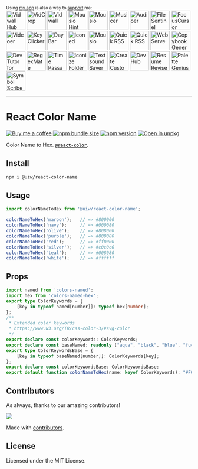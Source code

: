 <div markdown="1">
  <sup>Using <a href="https://wangchujiang.com/#/app" target="_blank">my app</a> is also a way to <a href="https://wangchujiang.com/#/sponsor" target="_blank">support</a> me:</sup>
  <br>
  <a target="_blank" href="https://github.com/jaywcjlove/vidwall-hub" title="Vidwall Hub for macOS"><img alt="Vidwall Hub" height="52" width="52" src="https://wangchujiang.com/appicon/vidwall-hub.png"></a>
  <a target="_blank" href="https://apps.apple.com/app/VidCrop/6752624705" title="VidCrop for macOS"><img alt="VidCrop" height="52" width="52" src="https://wangchujiang.com/appicon/vidcrop.png"></a>
  <a target="_blank" href="https://apps.apple.com/app/Vidwall/6747587746" title="Vidwall for macOS"><img alt="Vidwall" height="52" width="52" src="https://wangchujiang.com/appicon/vidwall.png"></a>
  <a target="_blank" href="https://wangchujiang.com/mousio-hint/" title="Mousio Hint for macOS"><img alt="Mousio Hint" height="52" width="52" src="https://wangchujiang.com/appicon/mousio-hint.png"></a>
  <a target="_blank" href="https://apps.apple.com/app/6746747327" title="Mousio for macOS"><img alt="Mousio" height="52" width="52" src="https://wangchujiang.com/appicon/mousio.png"></a>
  <a target="_blank" href="https://apps.apple.com/app/6745227444" title="Musicer for macOS"><img alt="Musicer" height="52" width="52" src="https://wangchujiang.com/appicon/musicer.png"></a>
  <a target="_blank" href="https://apps.apple.com/app/6743841447" title="Audioer for macOS"><img alt="Audioer" height="52" width="52" src="https://wangchujiang.com/appicon/audioer.png"></a>
  <a target="_blank" href="https://apps.apple.com/app/6744690194" title="FileSentinel for macOS"><img alt="FileSentinel" height="52" width="52" src="https://wangchujiang.com/appicon/file-sentinel.png"></a>
  <a target="_blank" href="https://apps.apple.com/app/6743495172" title="FocusCursor for macOS"><img alt="FocusCursor" height="52" width="52" src="https://wangchujiang.com/appicon/focus-cursor.png"></a>
  <a target="_blank" href="https://apps.apple.com/app/6742680573" title="Videoer for macOS"><img alt="Videoer" height="52" width="52" src="https://wangchujiang.com/appicon/videoer.png"></a>
  <a target="_blank" href="https://apps.apple.com/app/6740425504" title="KeyClicker for macOS"><img alt="KeyClicker" height="52" width="52" src="https://wangchujiang.com/appicon/key-clicker.png"></a>
  <a target="_blank" href="https://apps.apple.com/app/6739052447" title="DayBar for macOS"><img alt="DayBar" height="52" width="52" src="https://wangchujiang.com/appicon/daybar.png"></a>
  <a target="_blank" href="https://apps.apple.com/app/6739444407" title="Iconed for macOS"><img alt="Iconed" height="52" width="52" src="https://wangchujiang.com/appicon/iconed.png"></a>
  <a target="_blank" href="https://apps.apple.com/app/6737160756" title="Mousio for macOS"><img alt="Mousio" height="52" width="52" src="https://wangchujiang.com/appicon/rightmenu-master.png"></a>
  <a target="_blank" href="https://apps.apple.com/app/6723903021" title="Paste Quick for macOS"><img alt="Quick RSS" height="52" width="52" src="https://wangchujiang.com/appicon/paste-quick.png"></a>
  <a target="_blank" href="https://apps.apple.com/app/6670696072" title="Quick RSS for macOS/iOS"><img alt="Quick RSS" height="52" width="52" src="https://wangchujiang.com/appicon/quick-rss.png"></a>
  <a target="_blank" href="https://apps.apple.com/app/6670167443" title="Web Serve for macOS"><img alt="Web Serve" height="52" width="52" src="https://wangchujiang.com/appicon/web-serve.png"></a>
  <a target="_blank" href="https://apps.apple.com/app/6503953628" title="Copybook Generator for macOS/iOS"><img alt="Copybook Generator" height="52" width="52" src="https://wangchujiang.com/appicon/copybook-generator.png"></a>
  <a target="_blank" href="https://apps.apple.com/app/6471227008" title="DevTutor for macOS/iOS"><img alt="DevTutor for SwiftUI" height="52" width="52" src="https://wangchujiang.com/appicon/devtutor.png"></a>
  <a target="_blank" href="https://apps.apple.com/app/6479819388" title="RegexMate for macOS/iOS"><img alt="RegexMate" height="52" width="52" src="https://wangchujiang.com/appicon/regex-mate.png"></a>
  <a target="_blank" href="https://apps.apple.com/app/6479194014" title="Time Passage for macOS/iOS"><img alt="Time Passage" height="52" width="52" src="https://wangchujiang.com/appicon/time-passage.png"></a>
  <a target="_blank" href="https://apps.apple.com/app/6478772538" title="IconizeFolder for macOS"><img alt="Iconize Folder" height="52" width="52" src="https://wangchujiang.com/appicon/iconize-folder.png"></a>
  <a target="_blank" href="https://apps.apple.com/app/6478511402" title="Textsound Saver for macOS/iOS"><img alt="Textsound Saver" height="52" width="52" src="https://wangchujiang.com/appicon/textsound-saver.png"></a>
  <a target="_blank" href="https://apps.apple.com/app/6476924627" title="Create Custom Symbols for macOS"><img alt="Create Custom Symbols" height="52" width="52" src="https://wangchujiang.com/appicon/create-custom-symbols.png"></a>
  <a target="_blank" href="https://apps.apple.com/app/6476452351" title="DevHub for macOS"><img alt="DevHub" height="52" width="52" src="https://wangchujiang.com/appicon/devhub.png"></a>
  <a target="_blank" href="https://apps.apple.com/app/6476400184" title="Resume Revise for macOS"><img alt="Resume Revise" height="52" width="52" src="https://wangchujiang.com/appicon/resume-revise.png"></a>
  <a target="_blank" href="https://apps.apple.com/app/6472593276" title="Palette Genius for macOS"><img alt="Palette Genius" height="52" width="52" src="https://wangchujiang.com/appicon/palette-genius.png"></a>
  <a target="_blank" href="https://apps.apple.com/app/6470879005" title="Symbol Scribe for macOS"><img alt="Symbol Scribe" height="52" width="52" src="https://wangchujiang.com/appicon/symbol-scribe.png"></a>
</div>
<hr>

React Color Name
===

[![Buy me a coffee](https://img.shields.io/badge/Buy%20me%20a%20coffee-048754?logo=buymeacoffee)](https://jaywcjlove.github.io/#/sponsor)
[![npm bundle size](https://img.shields.io/bundlephobia/minzip/@uiw/react-color-name)](https://bundlephobia.com/package/@uiw/react-color-name) [![npm version](https://img.shields.io/npm/v/@uiw/react-color-name.svg)](https://www.npmjs.com/package/@uiw/react-color-name) [![Open in unpkg](https://img.shields.io/badge/Open%20in-unpkg-blue)](https://uiwjs.github.io/npm-unpkg/#/pkg/@uiw/react-color-name/file/README.md)

Color Name to Hex. [**`@react-color`**](https://uiwjs.github.io/react-color).

## Install

```bash
npm i @uiw/react-color-name
```

## Usage

```js
import colorNameToHex from '@uiw/react-color-name';

colorNameToHex('maroon');   // => #800000
colorNameToHex('navy');     // => #000080
colorNameToHex('olive');    // => #808000
colorNameToHex('purple');   // => #800080
colorNameToHex('red');      // => #ff0000
colorNameToHex('silver');   // => #c0c0c0
colorNameToHex('teal');     // => #008080
colorNameToHex('white');    // => #ffffff
```

## Props

```ts
import named from 'colors-named';
import hex from 'colors-named-hex';
export type ColorKeywords = {
    [key in typeof named[number]]: typeof hex[number];
};
/**
 * Extended color keywords
 * https://www.w3.org/TR/css-color-3/#svg-color
 */
export declare const colorKeywords: ColorKeywords;
export declare const baseNamed: readonly ["aqua", "black", "blue", "fuchsia", "gray", "green", "lime", "maroon", "navy", "olive", "purple", "red", "silver", "teal", "white", "yellow"];
export type ColorKeywordsBase = {
    [key in typeof baseNamed[number]]: ColorKeywords[key];
};
export declare const colorKeywordsBase: ColorKeywordsBase;
export default function colorNameToHex(name: keyof ColorKeywords): "#F0F8FF" | "#FAEBD7" | "#00FFFF" | "#7FFFD4" | "#F0FFFF" | "#F5F5DC" | "#FFE4C4" | "#000000" | "#FFEBCD" | "#0000FF" | "#8A2BE2" | "#A52A2A" | "#DEB887" | "#5F9EA0" | "#7FFF00" | "#D2691E" | "#FF7F50" | "#6495ED" | "#FFF8DC" | "#DC143C" | "#00008B" | "#008B8B" | "#B8860B" | "#A9A9A9" | "#006400" | "#BDB76B" | "#8B008B" | "#556B2F" | "#FF8C00" | "#9932CC" | "#8B0000" | "#E9967A" | "#8FBC8F" | "#483D8B" | "#2F4F4F" | "#00CED1" | "#9400D3" | "#FF1493" | "#00BFFF" | "#696969" | "#1E90FF" | "#B22222" | "#FFFAF0" | "#228B22" | "#FF00FF" | "#DCDCDC" | "#F8F8FF" | "#FFD700" | "#DAA520" | "#808080" | "#008000" | "#ADFF2F" | "#F0FFF0" | "#FF69B4" | "#CD5C5C" | "#4B0082" | "#FFFFF0" | "#F0E68C" | "#E6E6FA" | "#FFF0F5" | "#7CFC00" | "#FFFACD" | "#ADD8E6" | "#F08080" | "#E0FFFF" | "#FAFAD2" | "#D3D3D3" | "#90EE90" | "#FFB6C1" | "#FFA07A" | "#20B2AA" | "#87CEFA" | "#778899" | "#B0C4DE" | "#FFFFE0" | "#00FF00" | "#32CD32" | "#FAF0E6" | "#800000" | "#66CDAA" | "#0000CD" | "#BA55D3" | "#9370DB" | "#3CB371" | "#7B68EE" | "#00FA9A" | "#48D1CC" | "#C71585" | "#191970" | "#F5FFFA" | "#FFE4E1" | "#FFE4B5" | "#FFDEAD" | "#000080" | "#FDF5E6" | "#808000" | "#6B8E23" | "#FFA500" | "#FF4500" | "#DA70D6" | "#EEE8AA" | "#98FB98" | "#AFEEEE" | "#DB7093" | "#FFEFD5" | "#FFDAB9" | "#CD853F" | "#FFC0CB" | "#DDA0DD" | "#B0E0E6" | "#800080" | "#663399" | "#FF0000" | "#BC8F8F" | "#4169E1" | "#8B4513" | "#FA8072" | "#F4A460" | "#2E8B57" | "#FFF5EE" | "#A0522D" | "#C0C0C0" | "#87CEEB" | "#6A5ACD" | "#708090" | "#FFFAFA" | "#00FF7F" | "#4682B4" | "#D2B48C" | "#008080" | "#D8BFD8" | "#FF6347" | "#40E0D0" | "#EE82EE" | "#F5DEB3" | "#FFFFFF" | "#F5F5F5" | "#FFFF00" | "#9ACD32";
```

<!--footer-dividing-->

## Contributors

As always, thanks to our amazing contributors!

<a href="https://github.com/uiwjs/react-color/graphs/contributors">
  <img src="https://uiwjs.github.io/react-color/coverage/CONTRIBUTORS.svg" />
</a>

Made with [contributors](https://github.com/jaywcjlove/github-action-contributors).

## License

Licensed under the MIT License.

